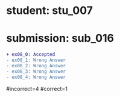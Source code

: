 # student: stu_007
# submission: sub_016

```diff
+ ex08_0: Accepted
- ex08_1: Wrong Answer
- ex08_2: Wrong Answer
- ex08_3: Wrong Answer
- ex08_4: Wrong Answer
```
#incorrect=4
#correct=1
